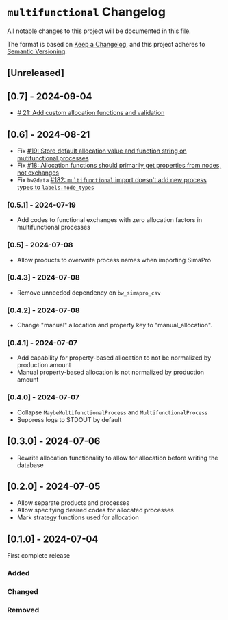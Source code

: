 # `multifunctional` Changelog

All notable changes to this project will be documented in this file.

The format is based on [Keep a Changelog](https://keepachangelog.com/en/1.0.0/),
and this project adheres to [Semantic Versioning](https://semver.org/spec/v2.0.0.html).

## [Unreleased]

## [0.7] - 2024-09-04

* [# 21: Add custom allocation functions and validation](https://github.com/brightway-lca/multifunctional/pull/21)

## [0.6] - 2024-08-21

* Fix [#19: Store default allocation value and function string on mutifunctional processes](https://github.com/brightway-lca/multifunctional/issues/19)
* Fix [#18: Allocation functions should primarily get properties from nodes, not exchanges](https://github.com/brightway-lca/multifunctional/issues/18)
* Fix `bw2data` [#182: `multifunctional` import doesn't add new process types to `labels.node_types`](https://github.com/brightway-lca/brightway2-data/issues/182)

### [0.5.1] - 2024-07-19

* Add codes to functional exchanges with zero allocation factors in multifunctional processes

### [0.5] - 2024-07-08

* Allow products to overwrite process names when importing SimaPro

### [0.4.3] - 2024-07-08

* Remove unneeded dependency on `bw_simapro_csv`

### [0.4.2] - 2024-07-08

* Change "manual" allocation and property key to "manual_allocation".

### [0.4.1] - 2024-07-07

* Add capability for property-based allocation  to not be normalized by production amount
* Manual property-based allocation is not normalized by production amount

### [0.4.0] - 2024-07-07

* Collapse `MaybeMultifunctionalProcess` and `MultifunctionalProcess`
* Suppress logs to STDOUT by default

## [0.3.0] - 2024-07-06

* Rewrite allocation functionality to allow for allocation before writing the database

## [0.2.0] - 2024-07-05

* Allow separate products and processes
* Allow specifying desired codes for allocated processes
* Mark strategy functions used for allocation

## [0.1.0] - 2024-07-04

First complete release

### Added

### Changed

### Removed
